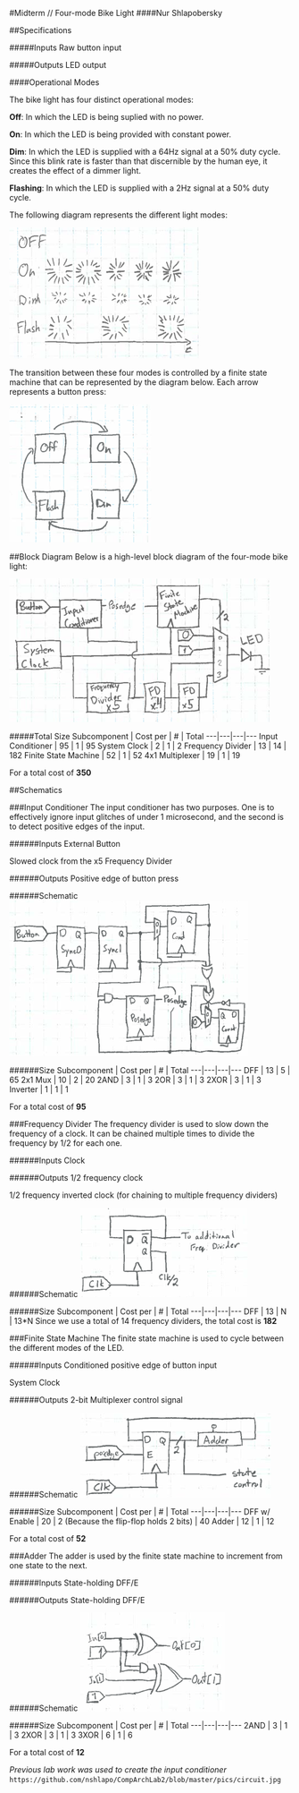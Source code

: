 #Midterm // Four-mode Bike Light
####Nur Shlapobersky

##Specifications

#####Inputs
Raw button input

#####Outputs
LED output

####Operational Modes

The bike light has four distinct operational modes:

**Off**: In which the LED is being suplied with no power.

**On**: In which the LED is being provided with constant power.

**Dim**: In which the LED is supplied with a 64Hz signal at a 50% duty cycle. Since this blink rate is faster than that discernible by the human eye, it creates the effect of a dimmer light.

**Flashing**: In which the LED is supplied with a 2Hz signal at a 50% duty cycle.

The following diagram represents the different light modes:

![](modes.png)

The transition between these four modes is controlled by a finite state machine that can be represented by the diagram below. Each arrow represents a button press:

![](fsmd.png)

##Block Diagram
Below is a high-level block diagram of the four-mode bike light:

![](./light.png)

#####Total Size
Subcomponent | Cost per | # | Total
---|---|---|---
Input Conditioner | 95 | 1 | 95
System Clock | 2 | 1 | 2
Frequency Divider | 13 | 14 | 182
Finite State Machine | 52 | 1 | 52
4x1 Multiplexer | 19 | 1 | 19

For a total cost of **350**

##Schematics

###Input Conditioner
The input conditioner has two purposes. One is to effectively ignore input glitches of under 1 microsecond, and the second is to detect positive edges of the input.

######Inputs
External Button

Slowed clock from the x5 Frequency Divider

######Outputs
Positive edge of button press


######Schematic
![](inputconditioner.png)

######Size
Subcomponent | Cost per | # | Total
---|---|---|---
DFF | 13 | 5 | 65
2x1 Mux | 10 | 2 | 20
2AND | 3 | 1 | 3
2OR | 3 | 1 | 3
2XOR | 3 | 1 | 3
Inverter | 1 | 1 | 1

For a total cost of **95**

###Frequency Divider
The frequency divider is used to slow down the frequency of a clock. It can be chained multiple times to divide the frequency by 1/2 for each one.

######Inputs
Clock

######Outputs
1/2 frequency clock

1/2 frequency inverted clock (for chaining to multiple frequency dividers)


######Schematic
![](FD.png)

######Size
Subcomponent | Cost per | # | Total
---|---|---|---
DFF | 13 | N | 13*N
Since we use a total of 14 frequency dividers, the total cost is  **182**

###Finite State Machine
The finite state machine is used to cycle between the different modes of the LED.

######Inputs
Conditioned positive edge of button input

System Clock

######Outputs
2-bit Multiplexer control signal


######Schematic
![](FSM.png)

######Size
Subcomponent | Cost per | # | Total
---|---|---|---
DFF w/ Enable | 20 | 2 (Because the flip-flop holds 2 bits) | 40
Adder | 12 | 1 | 12


For a total cost of **52**

###Adder
The adder is used by the finite state machine to increment from one state to the next.

######Inputs
State-holding DFF/E

######Outputs
State-holding DFF/E

######Schematic
![](adder.png)

######Size
Subcomponent | Cost per | # | Total
---|---|---|---
2AND | 3 | 1 | 3
2XOR | 3 | 1 | 3
3XOR | 6 | 1 | 6

For a total cost of **12**

*Previous lab work was used to create the input conditioner* `https://github.com/nshlapo/CompArchLab2/blob/master/pics/circuit.jpg`
